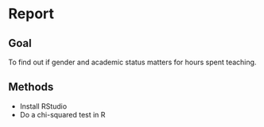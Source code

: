 # Report

## Goal

To find out if gender and academic status matters for hours spent teaching.

## Methods

- Install RStudio
- Do a chi-squared test in R


